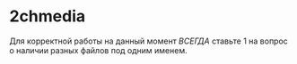 # 2chmedia

Для корректной работы на данный момент *ВСЕГДА* ставьте 1 на вопрос о наличии разных файлов под одним именем.
